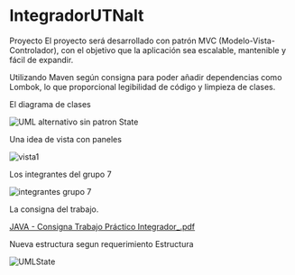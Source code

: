 # IntegradorUTNalt
Proyecto
El proyecto será desarrollado con patrón MVC (Modelo-Vista-Controlador), con el objetivo que la aplicación sea escalable, mantenible y fácil de expandir.

Utilizando Maven según consigna para poder añadir dependencias como Lombok,  lo que proporcional legibilidad de código y limpieza de clases. 

El diagrama de clases

![UML alternativo sin patron State](https://github.com/Galbickus/IntegradorUTNalt/assets/135274833/1183ce0b-51c4-4fa2-9d6e-01b3e6485bc1)

Una idea de vista con paneles 

![vista1](https://github.com/Galbickus/IntegradorUTNalt/assets/135274833/b6e80f90-2949-4f58-b2e3-4b8e9dfcaf78)

Los integrantes del grupo 7

![integrantes grupo 7](https://github.com/Galbickus/IntegradorUTNalt/assets/135274833/454da7d0-ccdc-4f1f-a2e5-70837669942a)

La consigna del trabajo. 

[JAVA - Consigna Trabajo Práctico Integrador_.pdf](https://github.com/Galbickus/IntegradorUTNalt/files/13465946/JAVA.-.Consigna.Trabajo.Practico.Integrador_.pdf)

Nueva estructura segun requerimiento Estructura 

![UMLState](https://github.com/Galbickus/IntegradorUTNalt/assets/135274833/be6d1954-f709-451f-a942-6e6262c869fc)


